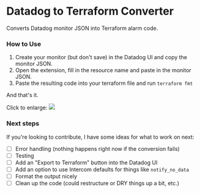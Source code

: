 # Datadog to Terraform Converter
Converts Datadog monitor JSON into Terraform alarm code.

### How to Use
1. Create your monitor (but don't save) in the Datadog UI and copy the monitor JSON.
1. Open the extension, fill in the resource name and paste in the monitor JSON.
1. Paste the resulting code into your terraform file and run `terraform fmt`

And that's it.

Click to enlarge:
![](http://g.recordit.co/Bk7jSES5E7.gif)

### Next steps
If you're looking to contribute, I have some ideas for what to work on next:
- [ ] Error handling (nothing happens right now if the conversion fails)
- [ ] Testing
- [ ] Add an "Export to Terraform" button into the Datadog UI
- [ ] Add an option to use Intercom defaults for things like `notify_no_data`
- [ ] Format the output nicely
- [ ] Clean up the code (could restructure or DRY things up a bit, etc.)
